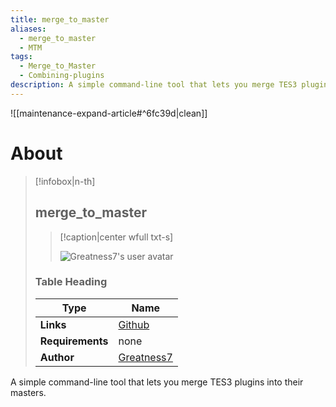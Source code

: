 ```yaml
---
title: merge_to_master
aliases:
  - merge_to_master
  - MTM
tags:
  - Merge_to_Master
  - Combining-plugins
description: A simple command-line tool that lets you merge TES3 plugins into their masters.
---
```


![[maintenance-expand-article#^6fc39d|clean]]

# About

> [!infobox|n-th]
> 
> ## merge_to_master
> 
> > [!caption|center wfull txt-s]
> > 
> > ![Greatness7's user avatar](https://avatars.githubusercontent.com/u/12927912?v=4)
> > 
> 
> ### Table Heading
> 
> | Type | Name |
> | --- | --- |
> | **Links** | [Github](https://github.com/Greatness7/merge_to_master) |
> | **Requirements** | none |
> | **Author** | [Greatness7](https://github.com/Greatness7) |

A simple command-line tool that lets you merge TES3 plugins into their masters.